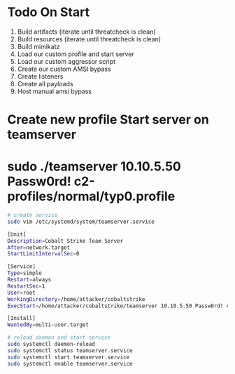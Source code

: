 # Todo On Start

1. Build artifacts (iterate until threatcheck is clean)
2. Build resources (iterate until threatcheck is clean)
3. Build mimikatz
4. Load our custom profile and start server
5. Load our custom aggressor script
6. Create our custom AMSI bypass
7. Create listeners
8. Create all payloads
9. Host manual amsi bypass

# Create new profile Start server on teamserver

# sudo ./teamserver 10.10.5.50 Passw0rd! c2-profiles/normal/typ0.profile

```bash
# create service
sudo vim /etc/systemd/system/teamserver.service

[Unit]
Description=Cobalt Strike Team Server
After=network.target
StartLimitIntervalSec=0

[Service]
Type=simple
Restart=always
RestartSec=1
User=root
WorkingDirectory=/home/attacker/cobaltstrike
ExecStart=/home/attacker/cobaltstrike/teamserver 10.10.5.50 Passw0rd! c2-profiles/normal/typ0.profile

[Install]
WantedBy=multi-user.target

# reload daemon and start service
sudo systemctl daemon-reload
sudo systemctl status teamserver.service
sudo systemctl start teamserver.service
sudo systemctl enable teamserver.service
```
